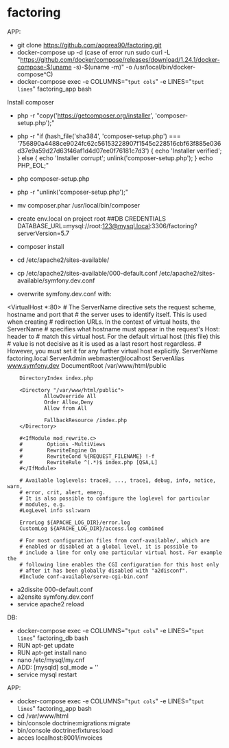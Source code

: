 # factoring
APP:

- git clone https://github.com/aoprea90/factoring.git
- docker-compose up -d (case of error run sudo curl -L "https://github.com/docker/compose/releases/download/1.24.1/docker-compose-$(uname -s)-$(uname -m)" -o /usr/local/bin/docker-compose^C)
- docker-compose exec -e COLUMNS="`tput cols`" -e LINES="`tput lines`" factoring_app bash

Install composer

- php -r "copy('https://getcomposer.org/installer', 'composer-setup.php');"
- php -r "if (hash_file('sha384', 'composer-setup.php') === '756890a4488ce9024fc62c56153228907f1545c228516cbf63f885e036d37e9a59d27d63f46af1d4d07ee0f76181c7d3') { echo 'Installer verified'; } else { echo 'Installer corrupt'; unlink('composer-setup.php'); } echo PHP_EOL;"
- php composer-setup.php
- php -r "unlink('composer-setup.php');"
- mv composer.phar /usr/local/bin/composer


- create env.local on project root
##DB CREDENTIALS
DATABASE_URL=mysql://root:123@mysql.local:3306/factoring?serverVersion=5.7

- composer install

- cd /etc/apache2/sites-available/
- cp /etc/apache2/sites-available/000-default.conf /etc/apache2/sites-available/symfony.dev.conf
- overwrite symfony.dev.conf with:

 <VirtualHost *:80>
        # The ServerName directive sets the request scheme, hostname and port that
        # the server uses to identify itself. This is used when creating
        # redirection URLs. In the context of virtual hosts, the ServerName
        # specifies what hostname must appear in the request's Host: header to
        # match this virtual host. For the default virtual host (this file) this
        # value is not decisive as it is used as a last resort host regardless.
        # However, you must set it for any further virtual host explicitly.
        ServerName factoring.local
        ServerAdmin webmaster@localhost
        ServerAlias www.symfony.dev
        DocumentRoot /var/www/html/public

        DirectoryIndex index.php

        <Directory "/var/www/html/public">
                AllowOverride All
                Order Allow,Deny
                Allow from All

                FallbackResource /index.php
        </Directory>

        #<IfModule mod_rewrite.c>
        #        Options -MultiViews
        #        RewriteEngine On
        #        RewriteCond %{REQUEST_FILENAME} !-f
        #        RewriteRule ^(.*)$ index.php [QSA,L]
        #</IfModule>

        # Available loglevels: trace8, ..., trace1, debug, info, notice, warn,
        # error, crit, alert, emerg.
        # It is also possible to configure the loglevel for particular
        # modules, e.g.
        #LogLevel info ssl:warn

        ErrorLog ${APACHE_LOG_DIR}/error.log
        CustomLog ${APACHE_LOG_DIR}/access.log combined

        # For most configuration files from conf-available/, which are
        # enabled or disabled at a global level, it is possible to
        # include a line for only one particular virtual host. For example the
        # following line enables the CGI configuration for this host only
        # after it has been globally disabled with "a2disconf".
        #Include conf-available/serve-cgi-bin.conf
</VirtualHost>


- a2dissite 000-default.conf
- a2ensite symfony.dev.conf
- service apache2 reload


DB:

- docker-compose exec -e COLUMNS="`tput cols`" -e LINES="`tput lines`" factoring_db bash
- RUN apt-get update
- RUN apt-get install nano
- nano /etc/mysql/my.cnf
- ADD: 
  [mysqld]
	sql_mode = ''
- service mysql restart


APP:

- docker-compose exec -e COLUMNS="`tput cols`" -e LINES="`tput lines`" factoring_app bash
- cd /var/www/html
- bin/console doctrine:migrations:migrate
- bin/console doctrine:fixtures:load
- acces localhost:8001/invoices


